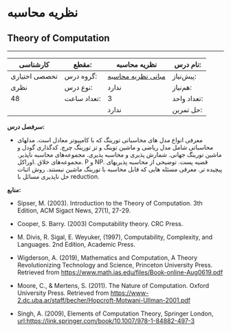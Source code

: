 # نظریه محاسبه
## Theory of Computation
_______________________________________________________________________________
| کارشناسی      | مقطع:       | نظریه محاسبه                                                                    | نام درس:    |
| ------------- | ----------- | ------------------------------------------------------------------------------- | ----------- |
| تخصصی اختیاری | گروه درس:   | [مبانی نظریه محاسبه](../mandatory/Introduction-to-the-theory-of-Computation.md) | پیش‌نیاز:   |
| نظری          | نوع درس:    | ندارد                                                                           | هم‌نیاز:    |
| 48            | تعداد ساعت: | 3                                                                               | تعداد واحد: |
|               |             |  ندارد                                                                          | حل تمرین:   |

**سرفصل درس:**


- معرفی انواع مدل های محاسباتی تورینگ که با کامپیوتر معادل است. مدلهای محاسباتی شامل مدل ریاضی و ماشین توینگ و تز تورینگ چرچ. کدگذاری گودل و ماشین تورینگ جهانی. شمارش پذیری و محاسبه پذیری. مجموعه‌های محاسبه ناپذیر. مجموعه‌های خلاق .اوراکل. P و NP. قضیه پست. توضیحی از محاسبه پذیریهای پیچیده تر. معرفی مسئله هایی که قابل محاسبه با تورینگ ماشین نیستند. روش اثبات حل ناپذیری مسائل با reduction.


**منابع:**


- Sipser, M. (2003). Introduction to the Theory of Computation. 3th Edition, ACM Sigact News, 27(1), 27-29.

- Cooper, S. Barry. (2003) Computability theory. CRC Press.

- M. Divis, R. Sigal, E. Weyuker, (1997), Computability, Complexity, and Languages. 2nd Edition, Academic Press. 

- Wigderson, A. (2019), Mathematics and Computation, A Theory Revolutionizing Technology and Science, Princeton University Press. Retrieved from <https://www.math.ias.edu/files/Book-online-Aug0619.pdf>

- Moore, C., & Mertens, S. (2011). The Nature of Computation. Oxford University Press. Retrieved from <https://www-2.dc.uba.ar/staff/becher/Hopcroft-Motwani-Ullman-2001.pdf>

- Singh, A. (2009), Elements of Computation Theory, Springer London, <url:https://link.springer.com/book/10.1007/978-1-84882-497-3>
